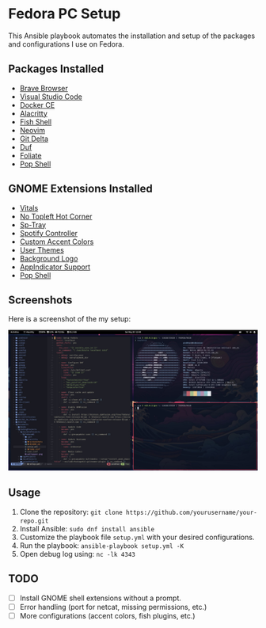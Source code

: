 # Fedora PC Setup

This Ansible playbook automates the installation and setup of the packages and configurations I use on Fedora.

## Packages Installed

- [Brave Browser](https://brave.com/)
- [Visual Studio Code](https://code.visualstudio.com/)
- [Docker CE](https://docs.docker.com/engine/install/)
- [Alacritty](https://github.com/alacritty/alacritty)
- [Fish Shell](https://fishshell.com/)
- [Neovim](https://neovim.io/)
- [Git Delta](https://github.com/dandavison/delta)
- [Duf](https://github.com/muesli/duf)
- [Foliate](https://johnfactotum.github.io/foliate/)
- [Pop Shell](https://github.com/pop-os/shell)

## GNOME Extensions Installed

- [Vitals](https://extensions.gnome.org/extension/1460/vitals/)
- [No Topleft Hot Corner](https://extensions.gnome.org/extension/118/no-topleft-hot-corner/)
- [Sp-Tray](https://extensions.gnome.org/extension/358/sp-tray/)
- [Spotify Controller](https://extensions.gnome.org/extension/55/media-player-indicator/)
- [Custom Accent Colors](https://extensions.gnome.org/extension/1465/custom-accent-colors/)
- [User Themes](https://extensions.gnome.org/extension/19/user-themes/)
- [Background Logo](https://extensions.gnome.org/extension/208/background-logo/)
- [AppIndicator Support](https://extensions.gnome.org/extension/615/appindicator-support/)
- [Pop Shell](https://extensions.gnome.org/extension/1160/pop-shell/)

## Screenshots

Here is a screenshot of the my setup:

![Screenshot 1](screenshots/screenshot1.jpg?raw=true)

## Usage

1. Clone the repository: `git clone https://github.com/yourusername/your-repo.git`
2. Install Ansible: `sudo dnf install ansible`
3. Customize the playbook file `setup.yml` with your desired configurations.
4. Run the playbook: `ansible-playbook setup.yml -K`
5. Open debug log using: `nc -lk 4343`

## TODO
- [ ] Install GNOME shell extensions without a prompt.
- [ ] Error handling (port for netcat, missing permissions, etc.)
- [ ] More configurations (accent colors, fish plugins, etc.)
